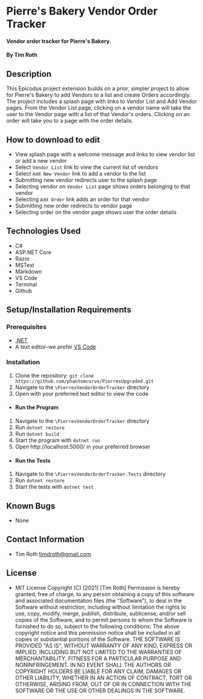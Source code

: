 # Pierre's Bakery Vendor Order Tracker

#### Vendor order tracker for Pierre's Bakery.

#### By Tim Roth

## Description

This Epicodus project extension builds on a prior, simpler project to allow for Pierre's Bakery to add Vendors to a list and create Orders accordingly. The project includes a splash page with links to Vendor List and Add Vendor pages. From the Vendor List page, clicking on a vendor name will take the user to the Vendor page with a list of that Vendor's orders. Clicking on an order will take you to a page with the order details.

## How to download to edit

* View splash page with a welcome message and links to view vendor list or add a new vendor
* Select `Vendor List` link to view the current list of vendors
* Select `Add New Vendor` link to add a vendor to the list
* Submitting new vendor redirects user to the splash page
* Selecting vendor on `Vendor List` page shows orders belonging to that vendor
* Selecting `Add Order` link adds an order for that vendor
* Submitting new order redirects to vendor page
* Selecting order on the vendor page shows user the order details

## Technologies Used

* C#
* ASP.NET&#8203; Core
* Razor
* MSTest
* Markdown
* VS Code
* Terminal
* Github

## Setup/Installation Requirements

### Prerequisites

* [.NET](https://dotnet.microsoft.com/)
* A text editor–we prefer [VS Code](https://code.visualstudio.com/)

### Installation

1. Clone the repository: `git clone https://github.com/phantomcurve/PierresUpgraded.git`
2. Navigate to the `\PierresVendorOrderTracker` directory
3. Open with your preferred text editor to view the code 

* #### Run the Program

1. Navigate to the `\PierresVendorOrderTracker` directory
2. Run `dotnet restore`
3. Run `dotnet build`
4. Start the program with `dotnet run`
5. Open http://localhost:5000/ in your preferred browser
* #### Run the Tests
1. Navigate to the `\PierresVendorOrderTracker.Tests` directory
2. Run `dotnet restore`
4. Start the tests with `dotnet test`

## Known Bugs

* None

## Contact Information

* Tim Roth [timdroth@gmail.com](mailto:timdroth@gmail.com)

## License

* MIT License 
Copyright (C) [2021] [Tim Roth]
Permission is hereby granted, free of charge, to any person obtaining
a copy of this software and associated documentation files (the
"Software"), to deal in the Software without restriction, including
without limitation the rights to use, copy, modify, merge, publish,
distribute, sublicense, and/or sell copies of the Software, and to
permit persons to whom the Software is furnished to do so, subject to
the following conditions:
The above copyright notice and this permission notice shall be
included in all copies or substantial portions of the Software.
THE SOFTWARE IS PROVIDED "AS IS", WITHOUT WARRANTY OF ANY KIND,
EXPRESS OR IMPLIED, INCLUDING BUT NOT LIMITED TO THE WARRANTIES OF
MERCHANTABILITY, FITNESS FOR A PARTICULAR PURPOSE AND
NONINFRINGEMENT. IN NO EVENT SHALL THE AUTHORS OR COPYRIGHT HOLDERS BE
LIABLE FOR ANY CLAIM, DAMAGES OR OTHER LIABILITY, WHETHER IN AN ACTION
OF CONTRACT, TORT OR OTHERWISE, ARISING FROM, OUT OF OR IN CONNECTION
WITH THE SOFTWARE OR THE USE OR OTHER DEALINGS IN THE SOFTWARE.